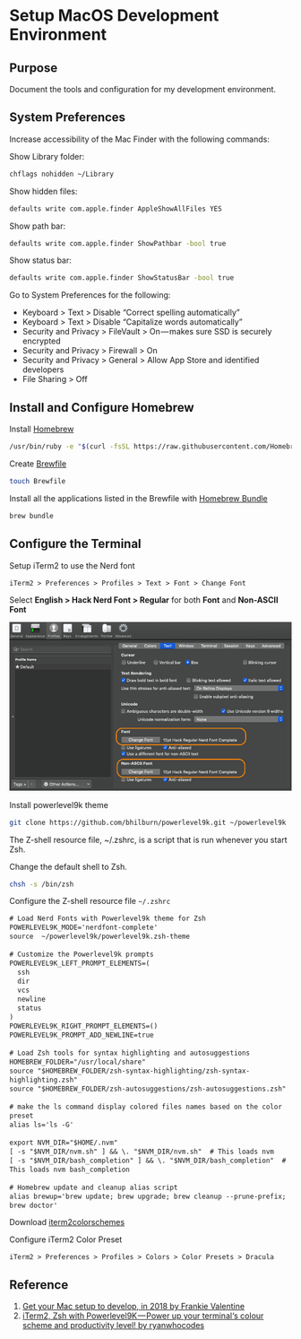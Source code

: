 # Setup MacOS Development Environment

## Purpose
Document the tools and configuration for my development environment.

## System Preferences

Increase accessibility of the Mac Finder with the following commands:

Show Library folder:
```bash
chflags nohidden ~/Library
```

Show hidden files:
```bash
defaults write com.apple.finder AppleShowAllFiles YES
```

Show path bar:
```bash
defaults write com.apple.finder ShowPathbar -bool true
```

Show status bar:
```bash
defaults write com.apple.finder ShowStatusBar -bool true
```

Go to System Preferences for the following:

- Keyboard > Text > Disable “Correct spelling automatically”
- Keyboard > Text > Disable “Capitalize words automatically”
- Security and Privacy > FileVault > On — makes sure SSD is securely encrypted
- Security and Privacy > Firewall > On
- Security and Privacy > General > Allow App Store and identified developers
- File Sharing > Off


## Install and Configure Homebrew

Install [Homebrew](https://brew.sh/)
```bash
/usr/bin/ruby -e "$(curl -fsSL https://raw.githubusercontent.com/Homebrew/install/master/install)"
```

Create [Brewfile](artifacts/Brewfile)
```bash
touch Brewfile
```

Install all the applications listed in the Brewfile with [Homebrew Bundle](https://github.com/Homebrew/homebrew-bundle)
```bash
brew bundle
```

## Configure the Terminal
Setup iTerm2 to use the Nerd font
```
iTerm2 > Preferences > Profiles > Text > Font > Change Font
```
Select **English > Hack Nerd Font > Regular** for both **Font** and **Non-ASCII Font**

![alt tex](assets/iTerm2-font-config.png "iTerm2 Font Preferences")

Install powerlevel9k theme
```bash
git clone https://github.com/bhilburn/powerlevel9k.git ~/powerlevel9k
```

The Z-shell resource file, ~/.zshrc, is a script that is run whenever you start Zsh.

Change the default shell to Zsh.
```bash
chsh -s /bin/zsh
```

Configure the Z-shell resource file `~/.zshrc`
```
# Load Nerd Fonts with Powerlevel9k theme for Zsh
POWERLEVEL9K_MODE='nerdfont-complete'
source  ~/powerlevel9k/powerlevel9k.zsh-theme

# Customize the Powerlevel9k prompts
POWERLEVEL9K_LEFT_PROMPT_ELEMENTS=(
  ssh
  dir
  vcs
  newline
  status
)
POWERLEVEL9K_RIGHT_PROMPT_ELEMENTS=()
POWERLEVEL9K_PROMPT_ADD_NEWLINE=true

# Load Zsh tools for syntax highlighting and autosuggestions
HOMEBREW_FOLDER="/usr/local/share"
source "$HOMEBREW_FOLDER/zsh-syntax-highlighting/zsh-syntax-highlighting.zsh"
source "$HOMEBREW_FOLDER/zsh-autosuggestions/zsh-autosuggestions.zsh"

# make the ls command display colored files names based on the color preset
alias ls='ls -G'

export NVM_DIR="$HOME/.nvm"
[ -s "$NVM_DIR/nvm.sh" ] && \. "$NVM_DIR/nvm.sh"  # This loads nvm
[ -s "$NVM_DIR/bash_completion" ] && \. "$NVM_DIR/bash_completion"  # This loads nvm bash_completion

# Homebrew update and cleanup alias script
alias brewup='brew update; brew upgrade; brew cleanup --prune-prefix; brew doctor'
```

Download [iterm2colorschemes](https://iterm2colorschemes.com/)

Configure iTerm2 Color Preset
```
iTerm2 > Preferences > Profiles > Colors > Color Presets > Dracula
```



## Reference
  1. [Get your Mac setup to develop, in 2018 by Frankie Valentine](https://medium.com/@frankie.valentine/get-your-mac-setup-to-develop-in-2018-60ce20cd14e7)
  2. [iTerm2, Zsh with Powerlevel9K — Power up your terminal‘s colour scheme and productivity level! by ryanwhocodes](https://medium.com/the-code-review/make-your-terminal-more-colourful-and-productive-with-iterm2-and-zsh-11b91607b98c)
